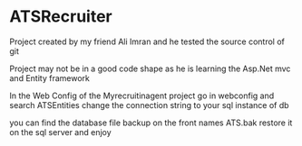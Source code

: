 # ATSRecruiter
Project created by my friend Ali Imran and he tested the source control of git

Project may not be in a good code shape as he is learning the Asp.Net mvc and Entity framework

In the Web Config of the Myrecruitinagent project go in webconfig and search ATSEntities change the connection string to your sql instance of db 

you can find the database file backup on the front names ATS.bak restore it on the sql server and enjoy
